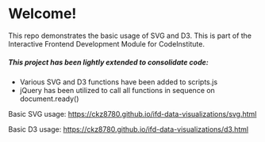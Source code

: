 # Welcome! 

This repo demonstrates the basic usage of SVG and D3. This is part of the Interactive Frontend Development Module for CodeInstitute.

##### This project has been lightly extended to consolidate code:

- Various SVG and D3 functions have been added to scripts.js
- jQuery has been utilized to call all functions in sequence on document.ready()

Basic SVG usage: https://ckz8780.github.io/ifd-data-visualizations/svg.html

Basic D3 usage: https://ckz8780.github.io/ifd-data-visualizations/d3.html
